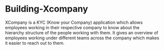 # Building-Xcompany
XCompany is a KYC (Know your Company) application which allows employees working in their respective company to know about the hierarchy structure of the people working with them. It gives an overview of employees working under different teams across the company which makes it easier to reach out to them.
